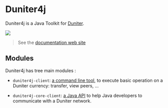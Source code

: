 Duniter4j
=========

Duniter4j is a Java Toolkit for [Duniter](http://duniter.org).

<img src="./src/site/resources/images/logos/logo_duniter.png"/>

> See the [documentation web site](http://doc.e-is.pro/duniter4j/)

## Modules

 Duniter4j has tree main modules :
 
 - `duniter4j-client`: [a command line tool](./src/site/markdown/CLI.md), to execute basic operation on a Duniter currency: transfer, view peers, ... 
   
 - `duniter4j-core-client`: [a Java API](./src/site/markdown/Java_API.md) to help Java developers to communicate with a Duniter network.
 

